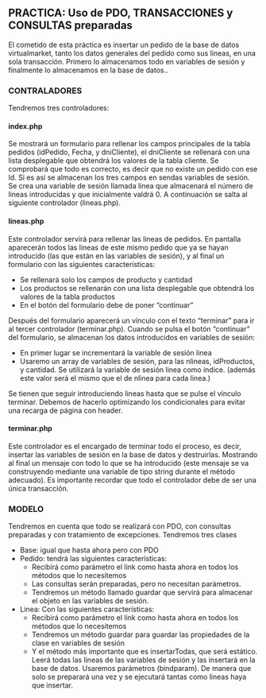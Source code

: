 ## PRACTICA: Uso de PDO, TRANSACCIONES y CONSULTAS preparadas

El cometido de esta práctica es insertar un pedido de la base de datos virtualmarket, tanto los datos generales del pedido como sus lineas, en una sola transacción. Primero lo almacenamos todo en variables de sesión y finalmente lo almacenamos en la base de datos..

### CONTRALADORES

Tendremos tres controladores:

#### index.php

Se mostrará un formulario para rellenar los campos principales de la tabla pedidos (idPedido, Fecha, y dniCliente), el dniCliente se rellenará con una lista desplegable que obtendrá los valores de la tabla cliente. Se comprobará que todo es correcto, es decir que no existe un pedido con ese Id. Si es así se almacenan los tres campos en sendas variables de sesión. Se crea una variable de sesión llamada linea que almacenará el número de lineas introducidas y que inicialmente valdrá 0.
A continuación se salta al siguiente controlador (lineas.php).

#### lineas.php

Este controlador servirá para rellenar las lineas de pedidos. En pantalla aparecerán todos las lineas de este mismo pedido que ya se hayan introducido (las que están en las variables de sesión), y al final un formulario con las siguientes características:
* Se rellenará solo los campos de producto y cantidad
* Los productos se rellenarán con una lista desplegable que obtendrá los valores de la tabla productos
* En el botón del formulario debe de poner “continuar”

Después del formulario aparecerá un vínculo con el texto “terminar” para ir al tercer controlador (terminar.php).
Cuando se pulsa el botón “continuar” del formulario, se almacenan los datos introducidos en variables de sesión:
* En primer lugar se incrementará la variable de sesión linea 
* Usaremo un array de variables de sesión, para las nlineas, idProductos, y cantidad. Se utilizará la variable de sesión linea como índice. (además este valor será el mismo que el de nlinea para cada linea.)

Se tienen que seguir introduciendo lineas hasta que se pulse el vínculo terminar. Debemos de hacerlo optimizando los condicionales para evitar una recarga de página con header.

#### terminar.php

Este controlador es el encargado de terminar todo el proceso, es decir, insertar las variables de sesión en la base de datos y destruirlas. Mostrando al final un mensaje con todo lo que se ha introducido (este mensaje se va construyendo mediante una variable de tipo string durante el método adecuado).
Es importante recordar que todo el controlador debe de ser una única transacción.

### MODELO

Tendremos en cuenta que todo se realizará con PDO, con consultas preparadas y con tratamiento de excepciones. Tendremos tres clases
* Base: igual que hasta ahora pero con PDO
* Pedido: tendrá las siguientes características:
    * Recibirá como parámetro el link como hasta ahora en todos los métodos que lo necesitemos
    * Las consultas serán preparadas, pero no necesitan parámetros.
    * Tendremos un método llamado guardar que servirá para almacenar el objeto en las variables de sesión.
* Linea: Con las siguientes características:
    * Recibirá como parámetro el link como hasta ahora en todos los métodos que lo necesitemos
    * Tendremos un método guardar para guardar las propiedades de la clase en variables de sesión
    * Y el método más importante que es insertarTodas, que será estático. Leerá todas las lineas de las variables de sesión y las insertará en la base de datos. Usaremos parámetros (bindparam). De manera que solo se preparará una vez y se ejecutará tantas como lineas haya que insertar.